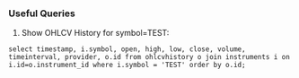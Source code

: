 ### Useful Queries

1. Show OHLCV History for symbol=TEST:
```mysql
select timestamp, i.symbol, open, high, low, close, volume, timeinterval, provider, o.id from ohlcvhistory o join instruments i on i.id=o.instrument_id where i.symbol = 'TEST' order by o.id;
```
